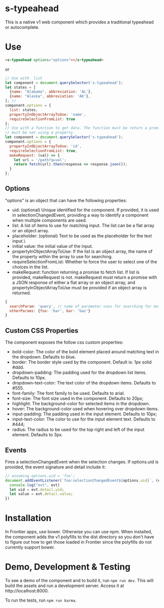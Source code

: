 s-typeahead
===================

This is a native v1 web component which provides a traditional typeahead or autocomplete.

# Use

```html
<s-typeahead options="options"></s-typeahead>
```

or

```Javascript
// Use with  list
let component = document.querySelector('s-typeahead');
let states = [
  {name: "Alabama", abbreviation: 'AL'},
  {name: "Alaska", abbreviation: 'AK'},
]; //
component.options = {
  list: states,
  propertyInObjectArrayToUse: 'name',
  requireSelectionFromList: true
};
// Use with a function to get data. The function must be return a promise, and options
// must be set using a property.
let component = document.querySelector('s-typeahead');
component.options = {
  propertyInObjectArrayToUse: 'id',
  requireSelectionFromList: true,
  makeRequest: (val) => {
    let url = '/path?q=val';
    return fetch(url).then(response => response.json());
  }
};
```
## Options

"options" is an object that can have the following properties:

- uid: (optional) Unique identified for the component. If provided, it is used in selectionChangedEvent, providing a way to identify a component when multiple components are used.
- list: A list of items to use for matching input. The list can be a flat array or an object array.
- placeholder: (optional) Text to be used as the placeholder for the text input.\
- initial value: the initial value of the input.
- propertyInObjectArrayToUse: If the list is an object array, the name of the property within the array to use for searching.
- requireSelectionFromList: Whether to force the user to select one of the choices in the list.
- makeRequest: function returning a promise to fetch list. If list is provided, makeRequest is not. makeRequest must return a promise with a JSON response of either a flat array or an object array, and propertyInObjectArrayToUse must be provided if an object array is returned.

```Javascript
{
  searchParam: 'query', // name of parameter uses for searching for matches
  otherParams: {foo: 'bar', bar: 'baz'}
}
```

## Custom CSS Properties
The component exposes the follow css custom properties:

- bold-color: The color of the bold element placed around matching text in the dropdown. Defaults to blue.
- border: The border style used by the component. Default is: 1px solid #ddd.
- dropdown-padding: The padding used for the dropdown list items. Defaults to 10px.
- dropdown-text-color: The text color of the dropdown items. Defaults to #555.
- font-family: The font family to be used. Defaults to arial.
- font-size: The font size used in the component. Defaults to 20px;
- highlight: The background-color for selected items in the dropdown.
- hover: The background-color used when hovering over dropdown items.
- input-padding: The padding used in the input element. Defaults to 10px;
- input-text-color: The color to use for the input element text. Defaults to #444;
- radius: The radius to be used for the top right and left of the input element. Defaults to 3px.

## Events

Fires a selectionChangedEvent when the selection changes. If options.uid is provided, the event signature and detail include it:
```Javascript
// assuming options.uid = 'foo';
document.addEventListener(`foo:selectionChangedEvent${options.uid}`, (evt) => {
  console.log("evt", evt)
  let uid = evt.detail.uid;
  let value = evt.detail.value;
})
```

# Installation

In Frontier apps, use bower. Otherwise you can use npm. When installed, the component adds the v1
polyfills to the dist directory so you don't have to figure out
how to get those loaded in Frontier since the polyfills do not currently support bower.

# Demo, Development & Testing

To see a demo of the component and to build it, run ```npm run dev```. This will build the assets and run a development server. Access it at http://localhost:8000.

To run the tests, run ```npm run karma```.
